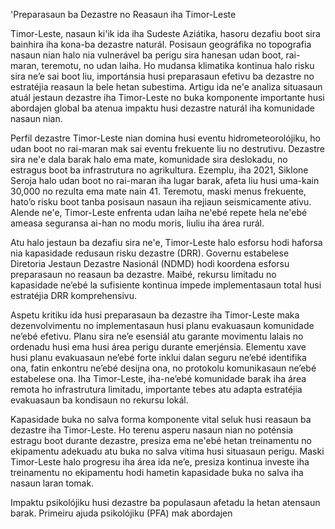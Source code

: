 'Preparasaun ba Dezastre no Reasaun iha Timor-Leste

Timor-Leste, nasaun ki'ik ida iha Sudeste Aziátika, hasoru dezafiu boot sira bainhira iha kona-ba dezastre naturál. Posisaun geográfika no topografia nasaun nian halo nia vulnerável ba perigu sira hanesan udan boot, rai-maran, teremotu, no udan laiha. Ho mudansa klimatika kontinua halo risku sira ne’e sai boot liu, importánsia husi preparasaun efetivu ba dezastre no estratéjia reasaun la bele hetan subestima. Artigu ida ne'e analiza situasaun atuál jestaun dezastre iha Timor-Leste no buka komponente importante husi abordajen global ba atenua impaktu husi dezastre naturál iha komunidade nasaun nian.

Perfil dezastre Timor-Leste nian domina husi eventu hidrometeorolójiku, ho udan boot no rai-maran mak sai eventu frekuente liu no destrutivu. Dezastre sira ne'e dala barak halo ema mate, komunidade sira deslokadu, no estragus boot ba infrastrutura no agrikultura. Ezemplu, iha 2021, Siklone Seroja halo udan boot no rai-maran iha lugar barak, afeta liu husi uma-kain 30,000 no rezulta ema mate nain 41. Teremotu, maski menus frekuente, hato’o risku boot tanba posisaun nasaun iha rejiaun seismicamente ativu. Alende ne'e, Timor-Leste enfrenta udan laiha ne'ebé repete hela ne'ebé ameasa seguransa ai-han no modu moris, liuliu iha área rurál.

Atu halo jestaun ba dezafiu sira ne'e, Timor-Leste halo esforsu hodi haforsa nia kapasidade redusaun risku dezastre (DRR). Governu estabelese Diretoria Jestaun Dezastre Nasionál (NDMD) hodi koordena esforsu preparasaun no reasaun ba dezastre. Maibé, rekursu limitadu no kapasidade ne’ebé la sufisiente kontinua impede implementasaun total husi estratéjia DRR komprehensivu.

Aspetu kritiku ida husi preparasaun ba dezastre iha Timor-Leste maka dezenvolvimentu no implementasaun husi planu evakuasaun komunidade ne’ebé efetivu. Planu sira ne’e esensiál atu garante movimentu lalais no ordenadu husi ema husi área perigu durante emerjénsia. Elementu xave husi planu evakuasaun ne’ebé forte inklui dalan seguru ne’ebé identifika ona, fatin enkontru ne’ebé desijna ona, no protokolu komunikasaun ne’ebé estabelese ona. Iha Timor-Leste, iha-ne’ebé komunidade barak iha área remota ho infrastrutura limitadu, importante tebes atu adapta estratéjia evakuasaun ba kondisaun no rekursu lokál.

Kapasidade buka no salva forma komponente vital seluk husi reasaun ba dezastre iha Timor-Leste. Ho terenu asperu nasaun nian no poténsia estragu boot durante dezastre, presiza ema ne'ebé hetan treinamentu no ekipamentu adekuadu atu buka no salva vítima husi situasaun perigu. Maski Timor-Leste halo progresu iha área ida ne’e, presiza kontinua investe iha treinamentu no ekipamentu hodi hametin kapasidade buka no salva iha nasaun laran tomak.

Impaktu psikolójiku husi dezastre ba populasaun afetadu la hetan atensaun barak. Primeiru ajuda psikolójiku (PFA) mak abordajen